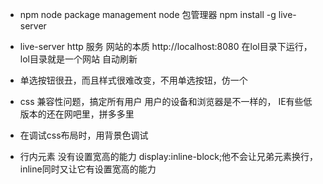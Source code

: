 - npm node package management node 包管理器
  npm install -g live-server
- live-server http 服务 网站的本质
  http://localhost:8080
  在lol目录下运行，lol目录就是一个网站
  自动刷新

- 单选按钮很丑，而且样式很难改变，不用单选按钮，仿一个
- css 兼容性问题，搞定所有用户 用户的设备和浏览器是不一样的，
  IE有些低版本的还在网吧里，拼多多里
- 在调试css布局时，用背景色调试
- 行内元素 没有设置宽高的能力
  display:inline-block;他不会让兄弟元素换行，inline同时又让它有设置宽高的能力